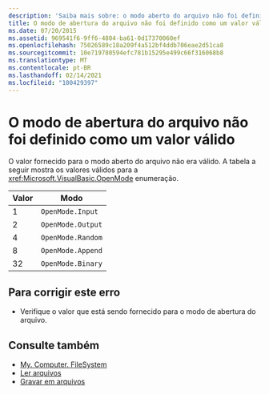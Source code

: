 ```yaml
---
description: 'Saiba mais sobre: o modo aberto do arquivo não foi definido como um valor válido'
title: O modo de abertura do arquivo não foi definido como um valor válido
ms.date: 07/20/2015
ms.assetid: 969541f6-9ff6-4804-ba61-0d17370060ef
ms.openlocfilehash: 75026589c18a209f4a512bf4ddb706eae2d51ca8
ms.sourcegitcommit: 10e719780594efc781b15295e499c66f316068b8
ms.translationtype: MT
ms.contentlocale: pt-BR
ms.lasthandoff: 02/14/2021
ms.locfileid: "100429397"
---
```

# <a name="files-open-mode-wasnt-set-to-a-valid-value"></a>O modo de abertura do arquivo não foi definido como um valor válido

O valor fornecido para o modo aberto do arquivo não era válido. A tabela a seguir mostra os valores válidos para a <xref:Microsoft.VisualBasic.OpenMode> enumeração.  
  
|Valor|Modo|  
|-----------|----------|  
|1|`OpenMode.Input`|  
|2|`OpenMode.Output`|  
|4|`OpenMode.Random`|  
|8|`OpenMode.Append`|  
|32|`OpenMode.Binary`|  
  
## <a name="to-correct-this-error"></a>Para corrigir este erro  
  
- Verifique o valor que está sendo fornecido para o modo de abertura do arquivo.  
  
## <a name="see-also"></a>Consulte também

- [My. Computer. FileSystem](xref:Microsoft.VisualBasic.FileIO.FileSystem)
- [Ler arquivos](../developing-apps/programming/drives-directories-files/reading-from-files.md)
- [Gravar em arquivos](../developing-apps/programming/drives-directories-files/writing-to-files.md)
